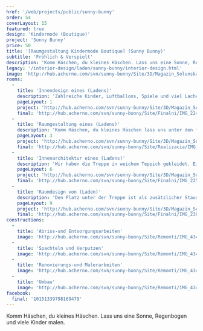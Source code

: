 ```yaml
---
href: '/web/projects/public/sunny-bunny' 
order: 54
coverLayout: 15
featured: true
design: 'Kindermode (Boutique)'
project: 'Sunny Bunny'
price: 50
title: '[Raumgestaltung Kindermode Boutique] (Sunny Bunny)'
subtitle: 'Fröhlich & Verspielt'
description: 'Komm Häschen, du kleines Häschen. Lass uns eine Sonne, Regenbogen und viele Kinder malen.'
legacy: '/interior-design/laden/sunny-bunny/interior-design.html'
image: 'http://hub.acherno.com/svn/sunny-bunny/Site/3D/Magazin_Solunska_FINAL_01_N.jpg'
rooms:
  -
    title: 'Innendesign eines (Ladens)'
    description: 'Zahlreiche Kinder, Luftballons, Spiele und viel Lachen – ein traumhafter Tag. Eine der Wände ist in Schultafelfarbe angestrichen und mit Kinderbildern in Kreide verziert.'
    pageLayout: 1
    project: 'http://hub.acherno.com/svn/sunny-bunny/Site/3D/Magazin_Solunska_FINAL_01_N.jpg'
    final: 'http://hub.acherno.com/svn/sunny-bunny/Site/Finalni/IMG_2243.jpg'
  -
    title: 'Raumgestaltung eines (Ladens)'
    description: 'Komm Häschen, du kleines Häschen lass uns unter den farbigen Kleidern für Groß und Klein spielen. Die Möbel sind im schlichten Weiß gehalten. So kommt die bunte Kindermode besser zur Geltung.'
    pageLayout: 3
    project: 'http://hub.acherno.com/svn/sunny-bunny/Site/3D/Magazin_Solunska_FINAL_02_N.jpg'
    final: 'http://hub.acherno.com/svn/sunny-bunny/Site/Realizacia/IMG_2236.jpg'
  -
    title: 'Innenarchitektur eines (Ladens)'
    description: 'Wir haben die Treppe in weichem Teppich gekleidet. Eine der Wände ist in Schultafelfarbe angestrichen und mit Kinderbildern in Kreide verziert.'
    pageLayout: 6
    project: 'http://hub.acherno.com/svn/sunny-bunny/Site/3D/Magazin_Solunska_FINAL_04_N.jpg'
    final: 'http://hub.acherno.com/svn/sunny-bunny/Site/Finalni/IMG_2254.jpg'
  -
    title: 'Raumdesign von (Laden)'
    description: 'Den Platz unter der Treppe ist als zusätzlicher Stauraum vorgesehen.'
    pageLayout: 9
    project: 'http://hub.acherno.com/svn/sunny-bunny/Site/3D/Magazin_Solunska_FINAL_03_N.jpg'
    final: 'http://hub.acherno.com/svn/sunny-bunny/Site/Finalni/IMG_2305.jpg'
constructions:
  - 
    title: 'Abriss-und Entsorgungsarbeiten'
    image: 'http://hub.acherno.com/svn/sunny-bunny/Site/Remonti/IMG_4343.JPG'
  - 
    title: 'Spachteln und Verputzen'
    image: 'http://hub.acherno.com/svn/sunny-bunny/Site/Remonti/IMG_4344.JPG'
  - 
    title: 'Renovierungs-und Malerarbeiten'
    image: 'http://hub.acherno.com/svn/sunny-bunny/Site/Remonti/IMG_4346.JPG'
  - 
    title: 'Umbau'
    image: 'http://hub.acherno.com/svn/sunny-bunny/Site/Remonti/IMG_4347.JPG'
facebook:
  final: '10151339798169479'
---
```

Komm Häschen, du kleines Häschen. Lass uns eine Sonne, Regenbogen und viele Kinder malen.
